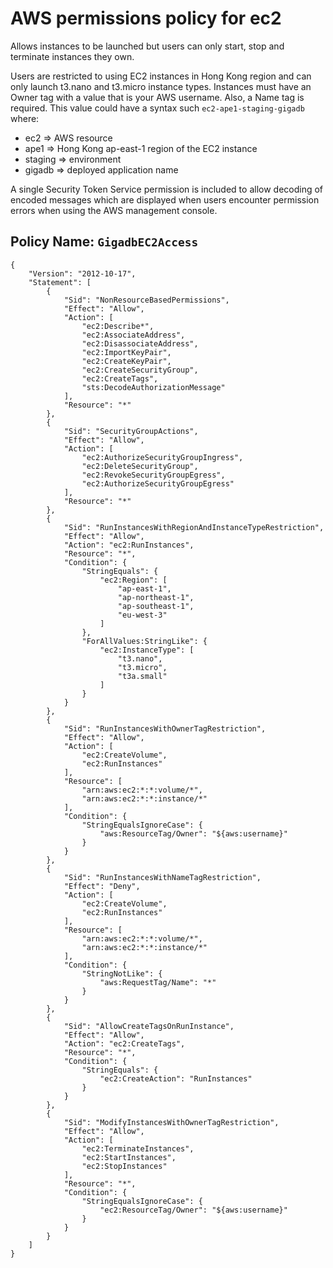 # AWS permissions policy for ec2

Allows instances to be launched but users can only start, stop and terminate
instances they own.

Users are restricted to using EC2 instances in Hong Kong region and can only
launch t3.nano and t3.micro instance types. Instances must have an Owner tag 
with a value that is your AWS username. Also, a Name tag is required. This
value could have a syntax such `ec2-ape1-staging-gigadb` where:
* ec2     => AWS resource
* ape1    => Hong Kong ap-east-1 region of the EC2 instance
* staging => environment
* gigadb  => deployed application name

A single Security Token Service permission is included to allow decoding of 
encoded messages which are displayed when users encounter permission errors 
when using the AWS management console.

## Policy Name: `GigadbEC2Access`
```
{
    "Version": "2012-10-17",
    "Statement": [
        {
            "Sid": "NonResourceBasedPermissions",
            "Effect": "Allow",
            "Action": [
                "ec2:Describe*",
                "ec2:AssociateAddress",
                "ec2:DisassociateAddress",
                "ec2:ImportKeyPair",
                "ec2:CreateKeyPair",
                "ec2:CreateSecurityGroup",
                "ec2:CreateTags",
                "sts:DecodeAuthorizationMessage"
            ],
            "Resource": "*"
        },
        {
            "Sid": "SecurityGroupActions",
            "Effect": "Allow",
            "Action": [
                "ec2:AuthorizeSecurityGroupIngress",
                "ec2:DeleteSecurityGroup",
                "ec2:RevokeSecurityGroupEgress",
                "ec2:AuthorizeSecurityGroupEgress"
            ],
            "Resource": "*"
        },
        {
            "Sid": "RunInstancesWithRegionAndInstanceTypeRestriction",
            "Effect": "Allow",
            "Action": "ec2:RunInstances",
            "Resource": "*",
            "Condition": {
                "StringEquals": {
                    "ec2:Region": [
                        "ap-east-1",
                        "ap-northeast-1",
                        "ap-southeast-1",
                        "eu-west-3"
                    ]
                },
                "ForAllValues:StringLike": {
                    "ec2:InstanceType": [
                        "t3.nano",
                        "t3.micro",
                        "t3a.small"
                    ]
                }
            }
        },
        {
            "Sid": "RunInstancesWithOwnerTagRestriction",
            "Effect": "Allow",
            "Action": [
                "ec2:CreateVolume",
                "ec2:RunInstances"
            ],
            "Resource": [
                "arn:aws:ec2:*:*:volume/*",
                "arn:aws:ec2:*:*:instance/*"
            ],
            "Condition": {
                "StringEqualsIgnoreCase": {
                    "aws:ResourceTag/Owner": "${aws:username}"
                }
            }
        },
        {
            "Sid": "RunInstancesWithNameTagRestriction",
            "Effect": "Deny",
            "Action": [
                "ec2:CreateVolume",
                "ec2:RunInstances"
            ],
            "Resource": [
                "arn:aws:ec2:*:*:volume/*",
                "arn:aws:ec2:*:*:instance/*"
            ],
            "Condition": {
                "StringNotLike": {
                    "aws:RequestTag/Name": "*"
                }
            }
        },
        {
            "Sid": "AllowCreateTagsOnRunInstance",
            "Effect": "Allow",
            "Action": "ec2:CreateTags",
            "Resource": "*",
            "Condition": {
                "StringEquals": {
                    "ec2:CreateAction": "RunInstances"
                }
            }
        },
        {
            "Sid": "ModifyInstancesWithOwnerTagRestriction",
            "Effect": "Allow",
            "Action": [
                "ec2:TerminateInstances",
                "ec2:StartInstances",
                "ec2:StopInstances"
            ],
            "Resource": "*",
            "Condition": {
                "StringEqualsIgnoreCase": {
                    "ec2:ResourceTag/Owner": "${aws:username}"
                }
            }
        }
    ]
}
```